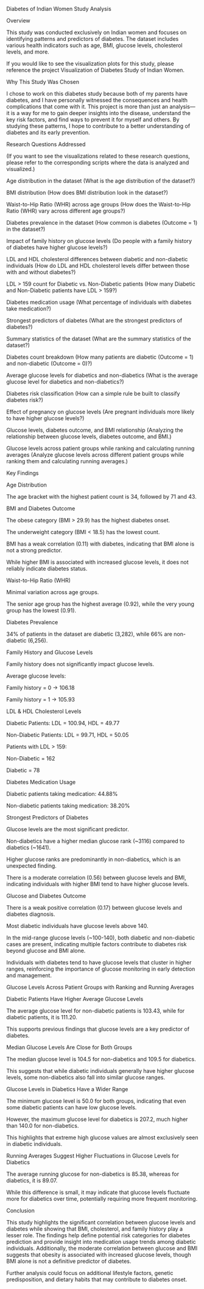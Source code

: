 Diabetes of Indian Women Study Analysis

Overview

This study was conducted exclusively on Indian women and focuses on identifying patterns and predictors of diabetes. The dataset includes various health indicators such as age, BMI, glucose levels, cholesterol levels, and more.

If you would like to see the visualization plots for this study, please reference the project Visualization of Diabetes Study of Indian Women.

Why This Study Was Chosen

I chose to work on this diabetes study because both of my parents have diabetes, and I have personally witnessed the consequences and health complications that come with it. This project is more than just an analysis—it is a way for me to gain deeper insights into the disease, understand the key risk factors, and find ways to prevent it for myself and others. By studying these patterns, I hope to contribute to a better understanding of diabetes and its early prevention.

Research Questions Addressed

(If you want to see the visualizations related to these research questions, please refer to the corresponding scripts where the data is analyzed and visualized.)

Age distribution in the dataset (What is the age distribution of the dataset?)

BMI distribution (How does BMI distribution look in the dataset?)

Waist-to-Hip Ratio (WHR) across age groups (How does the Waist-to-Hip Ratio (WHR) vary across different age groups?)

Diabetes prevalence in the dataset (How common is diabetes (Outcome = 1) in the dataset?)

Impact of family history on glucose levels (Do people with a family history of diabetes have higher glucose levels?)

LDL and HDL cholesterol differences between diabetic and non-diabetic individuals (How do LDL and HDL cholesterol levels differ between those with and without diabetes?)

LDL > 159 count for Diabetic vs. Non-Diabetic patients (How many Diabetic and Non-Diabetic patients have LDL > 159?)

Diabetes medication usage (What percentage of individuals with diabetes take medication?)

Strongest predictors of diabetes (What are the strongest predictors of diabetes?)

Summary statistics of the dataset (What are the summary statistics of the dataset?)

Diabetes count breakdown (How many patients are diabetic (Outcome = 1) and non-diabetic (Outcome = 0)?)

Average glucose levels for diabetics and non-diabetics (What is the average glucose level for diabetics and non-diabetics?)

Diabetes risk classification (How can a simple rule be built to classify diabetes risk?)

Effect of pregnancy on glucose levels (Are pregnant individuals more likely to have higher glucose levels?)

Glucose levels, diabetes outcome, and BMI relationship (Analyzing the relationship between glucose levels, diabetes outcome, and BMI.)

Glucose levels across patient groups while ranking and calculating running averages (Analyze glucose levels across different patient groups while ranking them and calculating running averages.)

Key Findings

Age Distribution

The age bracket with the highest patient count is 34, followed by 71 and 43.

BMI and Diabetes Outcome

The obese category (BMI > 29.9) has the highest diabetes onset.

The underweight category (BMI < 18.5) has the lowest count.

BMI has a weak correlation (0.11) with diabetes, indicating that BMI alone is not a strong predictor.

While higher BMI is associated with increased glucose levels, it does not reliably indicate diabetes status.

Waist-to-Hip Ratio (WHR)

Minimal variation across age groups.

The senior age group has the highest average (0.92), while the very young group has the lowest (0.91).

Diabetes Prevalence

34% of patients in the dataset are diabetic (3,282), while 66% are non-diabetic (6,256).

Family History and Glucose Levels

Family history does not significantly impact glucose levels.

Average glucose levels:

Family history = 0 → 106.18

Family history = 1 → 105.93

LDL & HDL Cholesterol Levels

Diabetic Patients: LDL = 100.94, HDL = 49.77

Non-Diabetic Patients: LDL = 99.71, HDL = 50.05

Patients with LDL > 159:

Non-Diabetic = 162

Diabetic = 78

Diabetes Medication Usage

Diabetic patients taking medication: 44.88%

Non-diabetic patients taking medication: 38.20%

Strongest Predictors of Diabetes

Glucose levels are the most significant predictor.

Non-diabetics have a higher median glucose rank (~3116) compared to diabetics (~1641).

Higher glucose ranks are predominantly in non-diabetics, which is an unexpected finding.

There is a moderate correlation (0.56) between glucose levels and BMI, indicating individuals with higher BMI tend to have higher glucose levels.

Glucose and Diabetes Outcome

There is a weak positive correlation (0.17) between glucose levels and diabetes diagnosis.

Most diabetic individuals have glucose levels above 140.

In the mid-range glucose levels (~100-140), both diabetic and non-diabetic cases are present, indicating multiple factors contribute to diabetes risk beyond glucose and BMI alone.

Individuals with diabetes tend to have glucose levels that cluster in higher ranges, reinforcing the importance of glucose monitoring in early detection and management.

Glucose Levels Across Patient Groups with Ranking and Running Averages

Diabetic Patients Have Higher Average Glucose Levels

The average glucose level for non-diabetic patients is 103.43, while for diabetic patients, it is 111.20.

This supports previous findings that glucose levels are a key predictor of diabetes.

Median Glucose Levels Are Close for Both Groups

The median glucose level is 104.5 for non-diabetics and 109.5 for diabetics.

This suggests that while diabetic individuals generally have higher glucose levels, some non-diabetics also fall into similar glucose ranges.

Glucose Levels in Diabetics Have a Wider Range

The minimum glucose level is 50.0 for both groups, indicating that even some diabetic patients can have low glucose levels.

However, the maximum glucose level for diabetics is 207.2, much higher than 140.0 for non-diabetics.

This highlights that extreme high glucose values are almost exclusively seen in diabetic individuals.

Running Averages Suggest Higher Fluctuations in Glucose Levels for Diabetics

The average running glucose for non-diabetics is 85.38, whereas for diabetics, it is 89.07.

While this difference is small, it may indicate that glucose levels fluctuate more for diabetics over time, potentially requiring more frequent monitoring.

Conclusion

This study highlights the significant correlation between glucose levels and diabetes while showing that BMI, cholesterol, and family history play a lesser role. The findings help define potential risk categories for diabetes prediction and provide insight into medication usage trends among diabetic individuals. Additionally, the moderate correlation between glucose and BMI suggests that obesity is associated with increased glucose levels, though BMI alone is not a definitive predictor of diabetes.

Further analysis could focus on additional lifestyle factors, genetic predisposition, and dietary habits that may contribute to diabetes onset.
